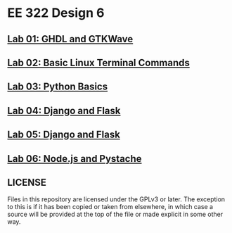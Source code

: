 # EE 322 Design 6

## [Lab 01: GHDL and GTKWave](/lab_01/lab_01.md)

## [Lab 02: Basic Linux Terminal Commands](/lab_02/lab_02.md)

## [Lab 03: Python Basics](/lab_03/lab_03.md)

## [Lab 04: Django and Flask](/lab_04/lab_04.md)

## [Lab 05: Django and Flask](/lab_05/lab_05.md)

## [Lab 06: Node.js and Pystache](/lab_06/lab_06.md)

## LICENSE

Files in this repository are licensed under the GPLv3 or later. The exception to
this is if it has been copied or taken from elsewhere, in which case a source
will be provided at the top of the file or made explicit in some other way.
